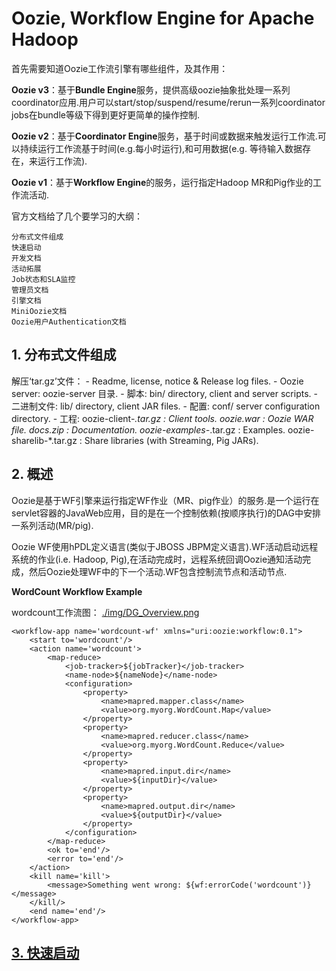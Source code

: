 #  Oozie, Workflow Engine for Apache Hadoop #

首先需要知道Oozie工作流引擎有哪些组件，及其作用：

**Oozie v3**：基于**Bundle Engine**服务，提供高级oozie抽象批处理一系列coordinator应用.用户可以start/stop/suspend/resume/rerun一系列coordinator jobs在bundle等级下得到更好更简单的操作控制.

**Oozie v2**：基于**Coordinator Engine**服务，基于时间或数据来触发运行工作流.可以持续运行工作流基于时间(e.g.每小时运行),和可用数据(e.g. 等待输入数据存在，来运行工作流).

**Oozie v1**：基于**Workflow Engine**的服务，运行指定Hadoop MR和Pig作业的工作流活动.


官方文档给了几个要学习的大纲：

	分布式文件组成
	快速启动
	开发文档
	活动拓展
	Job状态和SLA监控
	管理员文档
	引擎文档
	MiniOozie文档
	Oozie用户Authentication文档       



## 1. 分布式文件组成 ##
   解压‘tar.gz’文件：
	- Readme, license, notice & Release log files.
	- Oozie server: oozie-server 目录.
	- 脚本: bin/ directory, client and server scripts.
	- 二进制文件: lib/ directory, client JAR files.
	- 配置: conf/ server configuration directory.
	- 工程:
		oozie-client-*.tar.gz : Client tools.
		oozie.war : Oozie WAR file.
		docs.zip : Documentation.
		oozie-examples-*.tar.gz : Examples.
		oozie-sharelib-*.tar.gz : Share libraries (with Streaming, Pig JARs).

## 2. 概述 ##

Oozie是基于WF引擎来运行指定WF作业（MR、pig作业）的服务.是一个运行在servlet容器的JavaWeb应用，目的是在一个控制依赖(按顺序执行)的DAG中安排一系列活动(MR/pig).

Oozie WF使用hPDL定义语言(类似于JBOSS JBPM定义语言).WF活动启动远程系统的作业(i.e. Hadoop, Pig),在活动完成时，远程系统回调Oozie通知活动完成，然后Oozie处理WF中的下一个活动.WF包含控制流节点和活动节点.

**WordCount Workflow Example**

wordcount工作流图：
[./img/DG_Overview.png](./img/DG_Overview.png)


	<workflow-app name='wordcount-wf' xmlns="uri:oozie:workflow:0.1">
	    <start to='wordcount'/>
	    <action name='wordcount'>
	        <map-reduce>
	            <job-tracker>${jobTracker}</job-tracker>
	            <name-node>${nameNode}</name-node>
	            <configuration>
	                <property>
	                    <name>mapred.mapper.class</name>
	                    <value>org.myorg.WordCount.Map</value>
	                </property>
	                <property>
	                    <name>mapred.reducer.class</name>
	                    <value>org.myorg.WordCount.Reduce</value>
	                </property>
	                <property>
	                    <name>mapred.input.dir</name>
	                    <value>${inputDir}</value>
	                </property>
	                <property>
	                    <name>mapred.output.dir</name>
	                    <value>${outputDir}</value>
	                </property>
	            </configuration>
	        </map-reduce>
	        <ok to='end'/>
	        <error to='end'/>
	    </action>
	    <kill name='kill'>
	        <message>Something went wrong: ${wf:errorCode('wordcount')}</message>
	    </kill/>
	    <end name='end'/>
	</workflow-app>


## [3. 快速启动](./QuickStart.md) ##














